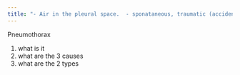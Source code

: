 ```yaml
---
title: "- Air in the pleural space.  - sponataneous, traumatic (accidental or iatrogenic), and disease that decreases lung compliance  - Two types: simple and tension."
---
```

Pneumothorax
1) what is it
2) what are the 3 causes 
3) what are the 2 types

